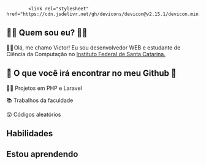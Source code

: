 
            <link rel="stylesheet" href="https://cdn.jsdelivr.net/gh/devicons/devicon@v2.15.1/devicon.min.css">

## 👨‍💻 Quem sou eu? 👨‍💻

🙋‍♂️ Olá, me chamo Victor! Eu sou desenvolvedor WEB e estudante de Ciência da Computação no <a href="https://www.ifsc.edu.br/">Instituto Federal de Santa Catarina.</a>


## 🔎 O que você irá encontrar no meu Github 🔎

👨‍💻 Projetos em PHP e Laravel

📚 Trabalhos da faculdade

😵 Códigos aleatórios


## Habilidades

<i class="devicon-php-plain colored"></i> 
<i class="devicon-javascript-plain colored"></i>
<i class="devicon-mysql-plain-wordmark colored"></i>
<i class="devicon-html5-plain colored"></i>
<i class="devicon-css3-plain colored"></i>
<i class="devicon-bootstrap-plain-wordmark colored"></i>


## Estou aprendendo

<i class="devicon-nodejs-plain colored"></i>
<i class="devicon-java-plain-wordmark colored"></i>
